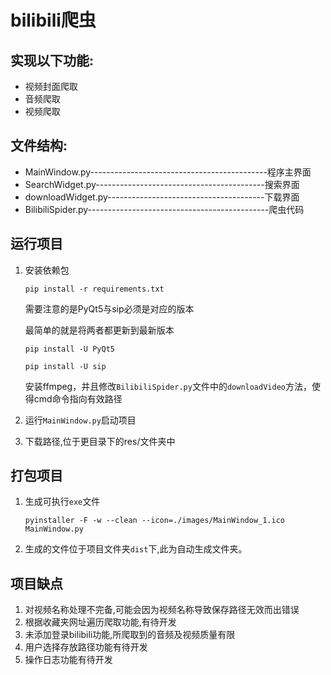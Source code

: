 # bilibili爬虫


## 实现以下功能:

- 视频封面爬取
- 音频爬取
- 视频爬取


## 文件结构:

- MainWindow.py--------------------------------------------程序主界面
- SearchWidget.py------------------------------------------搜索界面
- downloadWidget.py---------------------------------------下载界面
- BilibiliSpider.py---------------------------------------------爬虫代码



## 运行项目

1. 安装依赖包

   `pip install -r requirements.txt`

   需要注意的是PyQt5与sip必须是对应的版本

   最简单的就是将两者都更新到最新版本

   `pip install -U PyQt5`

   `pip install -U sip`

   安装ffmpeg，并且修改`BilibiliSpider.py`文件中的`downloadVideo`方法，使得cmd命令指向有效路径

3. 运行`MainWindow.py`启动项目
4. 下载路径,位于更目录下的res/文件夹中

## 打包项目

1. 生成可执行`exe`文件

   `pyinstaller -F -w --clean --icon=./images/MainWindow_1.ico MainWindow.py`

2. 生成的文件位于项目文件夹`dist`下,此为自动生成文件夹。

## 项目缺点
1. 对视频名称处理不完备,可能会因为视频名称导致保存路径无效而出错误
2. 根据收藏夹网址遍历爬取功能,有待开发
3. 未添加登录bilibili功能,所爬取到的音频及视频质量有限
4. 用户选择存放路径功能有待开发
5. 操作日志功能有待开发

